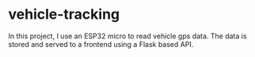 # vehicle-tracking
In this project, I use an ESP32 micro to read vehicle gps data. The data is stored and served to a frontend using a Flask based API. 
